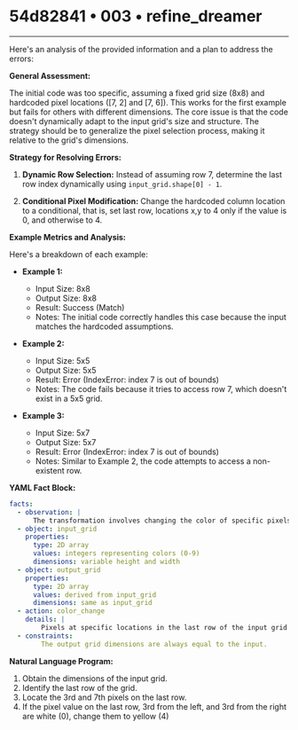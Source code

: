 # 54d82841 • 003 • refine_dreamer

---
Here's an analysis of the provided information and a plan to address the errors:

**General Assessment:**

The initial code was too specific, assuming a fixed grid size (8x8) and hardcoded pixel locations ([7, 2] and [7, 6]). This works for the first example but fails for others with different dimensions. The core issue is that the code doesn't dynamically adapt to the input grid's size and structure. The strategy should be to generalize the pixel selection process, making it relative to the grid's dimensions.

**Strategy for Resolving Errors:**

1.  **Dynamic Row Selection:** Instead of assuming row 7, determine the last row index dynamically using `input_grid.shape[0] - 1`.

2.  **Conditional Pixel Modification:** Change the hardcoded column location to a conditional, that is, set last row, locations x,y to 4 only if the value is 0, and otherwise to 4.

**Example Metrics and Analysis:**

Here's a breakdown of each example:

*   **Example 1:**
    *   Input Size: 8x8
    *   Output Size: 8x8
    *   Result: Success (Match)
    *   Notes: The initial code correctly handles this case because the input matches the hardcoded assumptions.

*   **Example 2:**
    *   Input Size: 5x5
    *   Output Size: 5x5
    *   Result: Error (IndexError: index 7 is out of bounds)
    *   Notes: The code fails because it tries to access row 7, which doesn't exist in a 5x5 grid.

*   **Example 3:**
    *   Input Size: 5x7
    *   Output Size: 5x7
    *   Result: Error (IndexError: index 7 is out of bounds)
    *   Notes: Similar to Example 2, the code attempts to access a non-existent row.

**YAML Fact Block:**

```yaml
facts:
  - observation: |
      The transformation involves changing the color of specific pixels in the last row of the input grid.
  - object: input_grid
    properties:
      type: 2D array
      values: integers representing colors (0-9)
      dimensions: variable height and width
  - object: output_grid
    properties:
      type: 2D array
      values: derived from input_grid
      dimensions: same as input_grid
  - action: color_change
    details: |
        Pixels at specific locations in the last row of the input grid have their color changed to yellow (4) if it is white (0).
  - constraints:
        The output grid dimensions are always equal to the input.
```

**Natural Language Program:**

1.  Obtain the dimensions of the input grid.
2.  Identify the last row of the grid.
3.  Locate the 3rd and 7th pixels on the last row.
4.  If the pixel value on the last row, 3rd from the left, and 3rd from the right are white (0), change them to yellow (4)


